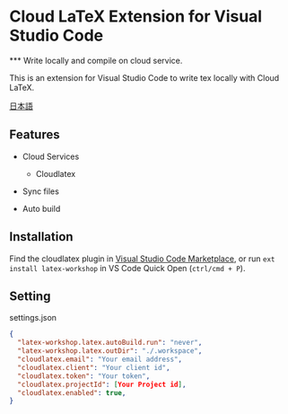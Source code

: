 # Cloud LaTeX Extension for Visual Studio Code
*** Write locally and compile on cloud service.

This is an extension for Visual Studio Code to write tex locally with Cloud LaTeX.

[日本語](https://github.com/cloudlatex-team/cloudlatex-vscode-extension/blob/master/docs/README_ja.md)

## Features
- Cloud Services
  - Cloudlatex

- Sync files
- Auto build

## Installation
Find the cloudlatex plugin in [Visual Studio Code Marketplace](https://marketplace.visualstudio.com/), or run `ext install latex-workshop` in VS Code Quick Open (`ctrl/cmd + P`).


## Setting

settings.json
```settings.json
{
  "latex-workshop.latex.autoBuild.run": "never",
  "latex-workshop.latex.outDir": "./.workspace",
  "cloudlatex.email": "Your email address",
  "cloudlatex.client": "Your client id",
  "cloudlatex.token": "Your token",
  "cloudlatex.projectId": [Your Project id],
  "cloudlatex.enabled": true,
}
```
